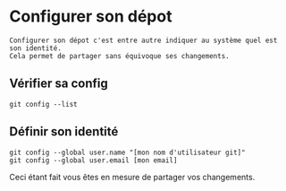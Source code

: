 # Configurer son dépot

	Configurer son dépot c'est entre autre indiquer au système quel est son identité.
	Cela permet de partager sans équivoque ses changements.

## Vérifier sa config
	git config --list
	
## Définir son identité
	git config --global user.name "[mon nom d'utilisateur git]"
	git config --global user.email [mon email]

Ceci étant fait vous êtes en mesure de partager vos changements.
	
	
	
	
	
	
	
	
